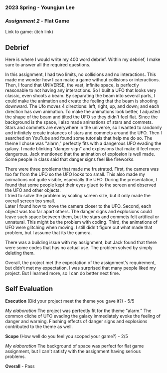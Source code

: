 ### **2023 Spring** - Youngjun Lee
### *Assignment 2* - Flat Game
Link to game: (itch link)


## **Debrief**
Here is where I would write my 400 word debrief. Within my debrief, I make sure to answer all the required questions.

In this assignment, I had two limits, no collisions and no interactions. 
This made me wonder how I can make a game without collisions or interactions. 
Then, I found that UNIVERSE, the vast, infinite space, is perfectly reasonable to not having any interactions. 
So I built a UFO that looks very classic, even shoots a beam.
By separating the beam into several parts, I could make the animation and create the feeling that the beam is shooting downward. 
The Ufo moves 4 directions: left, right, up, and down; and each direction has own animation. 
To make the animations look better, I adjusted the shape of the beam and tilted the UFO so they didn't feel flat. 
Since the background is the space, I also made animations of stars and commets. 
Stars and commets are everywhere in the universe, so I wanted to randomly and infinitely create instances of stars and commets around the UFO. 
Then I searched on YouTube and found some tutorials that help me do so. 
The theme I chose was "alarm," perfectly fits with a dangerous UFO evading the galaxy. 
I made blinking "danger sign" and explosions that make it feel more dangerous. 
Jack mentioned that the animation of explosion is well made. 
Some people in class said that danger signs feel like fireworks. 

There were three problems that made me frustrated. 
First, the camera was too far from the UFO so the UFO looks too small. 
This also made my animations not quite visible, especially the UFO. 
During the presentation, I found that some people kept their eyes glued to the screen and observed the UFO and other objects.  
I tried to solve the problem by scaling screen size, but it only made the overall screen too small.  
Later I found how to move the camera closer to the UFO. 
Second, each object was too far apart others. 
The danger signs and explosions could leave such space between them, but the stars and commets felt artifical or unnatural. 
This might be the problem with coding. 
Third, the animations of UFO were glitching when moving. 
I still didn't figure out what made that problem, but I assume that its the camera. 

There was a building issue with my assignment, but Jack found that there were some codes that has no actual use. 
The problem solved by simply deleting them. 

Overall, the project met the expectation of the assignment's requirement, but didn't met my expectation. 
I was surprised that many people liked my project. 
But I learned more, so I can do better next time. 


## **Self Evaluation**

**Execution** (Did your project meet the theme you gave it?) - 5/5

*My elaboration*
The project was perfectly fit for the theme "alarm." 
The common cliche of UFO evading the galaxy immediately evoke the feeling of danger and warning. 
Flashing effects of danger signs and explosions contributed to the theme as well. 

**Scope** (How well do you feel you scoped your game?) - 2/5

*My elaboration*
The background of space was perfect for flat game assignment, but I can't satisfy with the assignment having serious problems. 

**Overall** - Pass
